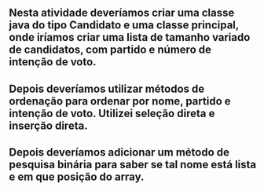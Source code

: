 ## Nesta atividade deveríamos criar uma classe java do tipo Candidato e uma classe principal, onde iríamos criar uma lista de tamanho variado de candidatos, com partido e número de intenção de voto.
## Depois deveríamos utilizar métodos de ordenação para ordenar por nome, partido e intenção de voto. Utilizei seleção direta e inserção direta.
## Depois deveríamos adicionar um método de pesquisa binária para saber se tal nome está lista e em que posição do array.
